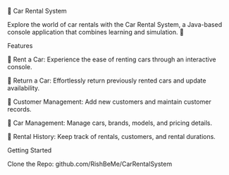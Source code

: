 🚗 Car Rental System


Explore the world of car rentals with the Car Rental System, a Java-based console application that combines learning and simulation. 🌟

Features


🚀 Rent a Car: Experience the ease of renting cars through an interactive console.

🔁 Return a Car: Effortlessly return previously rented cars and update availability.

👥 Customer Management: Add new customers and maintain customer records.

🚗 Car Management: Manage cars, brands, models, and pricing details.

📝 Rental History: Keep track of rentals, customers, and rental durations.

Getting Started

Clone the Repo: github.com/RishBeMe/CarRentalSystem




